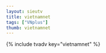 ```yaml
--- 
layout: sieutv
title: vietnamnet
tags: ["VNplus"]
thumb: vietnamnet
---
```

{% include tvadv key="vietnamnet" %}
